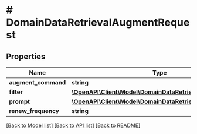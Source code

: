 # # DomainDataRetrievalAugmentRequest

## Properties

Name | Type | Description | Notes
------------ | ------------- | ------------- | -------------
**augment_command** | **string** |  |
**filter** | [**\OpenAPI\Client\Model\DomainDataRetrievalContentQuery**](DomainDataRetrievalContentQuery.md) |  | [optional]
**prompt** | [**\OpenAPI\Client\Model\DomainDataRetrievalAugmentPrompt**](DomainDataRetrievalAugmentPrompt.md) |  | [optional]
**renew_frequency** | **string** |  |

[[Back to Model list]](../../README.md#models) [[Back to API list]](../../README.md#endpoints) [[Back to README]](../../README.md)
